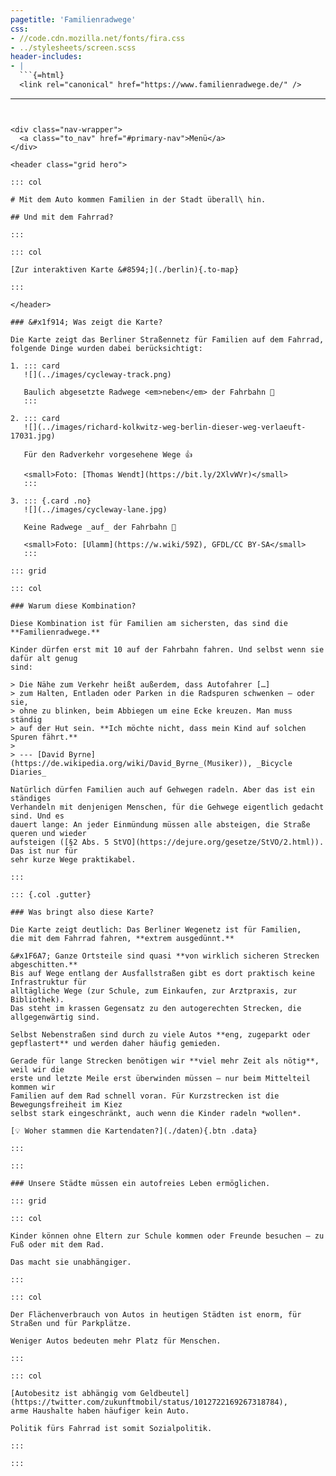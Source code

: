 ```yaml
---
pagetitle: 'Familienradwege'
css:
- //code.cdn.mozilla.net/fonts/fira.css
- ../stylesheets/screen.scss
header-includes:
- |
  ```{=html}
  <link rel="canonical" href="https://www.familienradwege.de/" />
  ```
---
```


<div class="nav-wrapper">
  <a class="to_nav" href="#primary-nav">Menü</a>
</div>

<header class="grid hero">

::: col

# Mit dem Auto kommen Familien in der Stadt überall\ hin.

## Und mit dem Fahrrad?

:::

::: col

[Zur interaktiven Karte &#8594;](./berlin){.to-map}

:::

</header>

### &#x1f914; Was zeigt die Karte?

Die Karte zeigt das Berliner Straßennetz für Familien auf dem Fahrrad,
folgende Dinge wurden dabei berücksichtigt:

1. ::: card
   ![](../images/cycleway-track.png)

   Baulich abgesetzte Radwege <em>neben</em> der Fahrbahn 🎉
   :::

2. ::: card
   ![](../images/richard-kolkwitz-weg-berlin-dieser-weg-verlaeuft-17031.jpg)

   Für den Radverkehr vorgesehene Wege 👍

   <small>Foto: [Thomas Wendt](https://bit.ly/2XlvWVr)</small>
   :::

3. ::: {.card .no}
   ![](../images/cycleway-lane.jpg)

   Keine Radwege _auf_ der Fahrbahn 🙈

   <small>Foto: [Ulamm](https://w.wiki/59Z), GFDL/CC BY-SA</small>
   :::

::: grid

::: col

### Warum diese Kombination?

Diese Kombination ist für Familien am sichersten, das sind die **Familienradwege.**

Kinder dürfen erst mit 10 auf der Fahrbahn fahren. Und selbst wenn sie dafür alt genug
sind:

> Die Nähe zum Verkehr heißt außerdem, dass Autofahrer […]
> zum Halten, Entladen oder Parken in die Radspuren schwenken – oder sie,
> ohne zu blinken, beim Abbiegen um eine Ecke kreuzen. Man muss ständig
> auf der Hut sein. **Ich möchte nicht, dass mein Kind auf solchen Spuren fährt.**
>
> --- [David Byrne](https://de.wikipedia.org/wiki/David_Byrne_(Musiker)), _Bicycle Diaries_

Natürlich dürfen Familien auch auf Gehwegen radeln. Aber das ist ein ständiges
Verhandeln mit denjenigen Menschen, für die Gehwege eigentlich gedacht sind. Und es
dauert lange: An jeder Einmündung müssen alle absteigen, die Straße queren und wieder
aufsteigen ([§2 Abs. 5 StVO](https://dejure.org/gesetze/StVO/2.html)). Das ist nur für
sehr kurze Wege praktikabel.

:::

::: {.col .gutter}

### Was bringt also diese Karte?

Die Karte zeigt deutlich: Das Berliner Wegenetz ist für Familien,
die mit dem Fahrrad fahren, **extrem ausgedünnt.**

&#x1F6A7; Ganze Ortsteile sind quasi **von wirklich sicheren Strecken abgeschitten.**
Bis auf Wege entlang der Ausfallstraßen gibt es dort praktisch keine Infrastruktur für
alltägliche Wege (zur Schule, zum Einkaufen, zur Arztpraxis, zur Bibliothek).
Das steht im krassen Gegensatz zu den autogerechten Strecken, die allgegenwärtig sind.

Selbst Nebenstraßen sind durch zu viele Autos **eng, zugeparkt oder gepflastert** und werden daher häufig gemieden.

Gerade für lange Strecken benötigen wir **viel mehr Zeit als nötig**, weil wir die 
erste und letzte Meile erst überwinden müssen – nur beim Mittelteil kommen wir 
Familien auf dem Rad schnell voran. Für Kurzstrecken ist die Bewegungsfreiheit im Kiez 
selbst stark eingeschränkt, auch wenn die Kinder radeln *wollen*.

[💡 Woher stammen die Kartendaten?](./daten){.btn .data}

:::

:::

### Unsere Städte müssen ein autofreies Leben ermöglichen.

::: grid

::: col

Kinder können ohne Eltern zur Schule kommen oder Freunde besuchen — zu Fuß oder mit dem Rad.

Das macht sie unabhängiger.

:::

::: col

Der Flächenverbrauch von Autos in heutigen Städten ist enorm, für Straßen und für Parkplätze.

Weniger Autos bedeuten mehr Platz für Menschen.

:::

::: col

[Autobesitz ist abhängig vom Geldbeutel](https://twitter.com/zukunftmobil/status/1012722169267318784),
arme Haushalte haben häufiger kein Auto.

Politik fürs Fahrrad ist somit Sozialpolitik.

:::

:::
